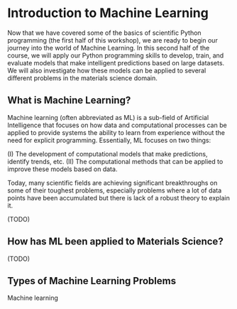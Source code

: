 # Introduction to Machine Learning
Now that we have covered some of the basics of scientific Python programming (the first half of this workshop), we are ready to begin our journey into the world of Machine Learning. In this second half of the course, we will apply our Python programming skills to develop, train, and evaluate models that make intelligent predictions based on large datasets. We will also investigate how these models can be applied to several different problems in the materials science domain.

## What is Machine Learning?
Machine learning (often abbreviated as ML) is a sub-field of Artificial Intelligence that focuses on how data and computational processes can be applied to provide systems the ability to learn from experience without the need for explicit programming. Essentially, ML focuses on two things: 

(I) The development of computational models that make predictions, identify trends, etc.
(II) The computational methods that can be applied to improve these models based on data.

 Today, many scientific fields are achieving significant breakthroughs on some of their toughest problems, especially problems where a lot of data points have been accumulated but there is lack of a robust theory to explain it. 

(TODO)

## How has ML been applied to Materials Science?
(TODO)

## Types of Machine Learning Problems
Machine learning
